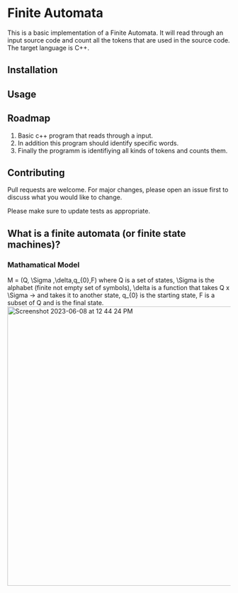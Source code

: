# Finite Automata

This is a basic implementation of a Finite Automata. It will read through
an input source code and count all the tokens that are used in the source code.
The target language is C++.

## Installation

## Usage

## Roadmap

1. Basic c++ program that reads through a input.
2. In addition this program should identify specific words.
3. Finally the programm is identifiying all kinds of tokens and counts them.

## Contributing

Pull requests are welcome. For major changes, please open an issue first
to discuss what you would like to change.

Please make sure to update tests as appropriate.

## What is a finite automata (or finite state machines)?

### Mathamatical Model
M = (Q, \Sigma ,\delta,q_{0},F)
where Q is a set of states,
\Sigma is the alphabet (finite not empty set of symbols),
\delta is a function that takes Q x \Sigma -> and takes it to another state,
q_{0} is the starting state,
F is a subset of Q and is the final state.
<img width="630" alt="Screenshot 2023-06-08 at 12 44 24 PM" src="https://github.com/wimthomzik/finiteAutomata/assets/82528324/03c34679-dc5c-4e7b-a0f2-988adb8042b3">

